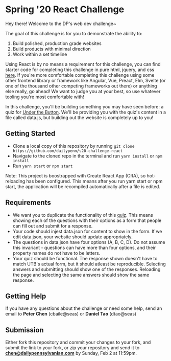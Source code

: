 # Spring '20 React Challenge

Hey there! Welcome to the DP's web dev challenge~

The goal of this challenge is for you to demonstrate the ability to:

1. Build polished, production grade websites
2. Build products with minimal direction
3. Work within a set timeline

Using React is by no means a requirement for this challenge, you can find
starter code for completing this challenge in pure html, jquery, and css
[here](https://github.com/dailypenn/s20-challenge). If you're more comfortable
completing this challenge using some other frontend library or framework like
Angular, Vue, Preact, Elm, Svelte (or one of the thousand other competing frameworks out there) or anything else really, go ahead! We want to judge
you at your best, so use whatever tooling you're most comfortable with!

In this challenge, you'll be building something you may have seen before:
a quiz for [Under the Button](https://www.underthebutton.com/article/2020/01/parents-obligated-talk). We'll be
providing you with the quiz's content in a file called data.js, but
building out the website is completely up to you!

## Getting Started
- Clone a local copy of this repository by running `git clone https://github.com/dailypenn/s20-challenge-react`
- Navigate to the cloned repo in the terminal and run `yarn install` or `npm install`
- Run `yarn start` or `npm start`

Note: This project is boostrapped with Create React App (CRA), so hot-reloading has been configured. This means after you run yarn start or npm start, the application will be recompiled automatically after a file is edited. 

## Requirements
- We want you to duplicate the functionality of this [quiz](https://www.underthebutton.com/article/2020/01/parents-obligated-talk). This means showing each of the questions with their options as a form that people can fill out and submit for a response.
- Your code should injest data.json for content to show in the form. If we edit data.json, your website should update appropriately.
- The questions in data.json have four options (A, B, C, D). Do not assume this invariant - questions can have more than four options, and their property names do not have to be letters.
- Your quiz should be functional. The response shown doesn't have to match UTB's actual form, but it should atleast be reproducible. Selecting answers and submitting should show one of the responses. Reloading the page and selecting the same answers should show the same response. 

## Getting Help
If you have any questions about the challenge or need some help, send an email to **Peter Chen** (cbaile@seas) or **Daniel Tao** (dtao@seas)

## Submission
Either fork this repository and commit your changes to your fork, and submit the link to your fork, or zip your repository and send it to **chen@dailypennsylvanian.com** by Sunday, Feb 2 at 11:59pm.
